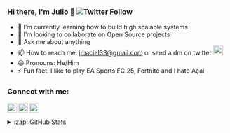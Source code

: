 ### Hi there, I'm Julio 👋  ![Twitter Follow](https://img.shields.io/twitter/follow/jcemaciel?style=social)


- 🌱 I’m currently learning how to build high scalable systems
- 👯 I’m looking to collaborate on Open Source projects
- 💬 Ask me about anything
- 📫 How to reach me: jmaciel33@gmail.com or send a dm on twitter [<img alt="Twitter" width="22px" src="https://cdn.jsdelivr.net/npm/simple-icons@v3/icons/twitter.svg" />][twitter]
- 😄 Pronouns: He/Him
- ⚡ Fun fact: I like to play EA Sports FC 25, Fortnite and I hate Açai
<!-- - 🤔 I’m looking for help with -->

### Connect with me:


[<img align="left" alt="Twitter" width="22px" src="https://cdn.jsdelivr.net/npm/simple-icons@v3/icons/twitter.svg" />][twitter]
[<img align="left" alt="LinkedIn" width="22px" src="https://cdn.jsdelivr.net/npm/simple-icons@v3/icons/linkedin.svg" />][linkedin]
[<img align="left" alt="Instagram" width="22px" src="https://cdn.jsdelivr.net/npm/simple-icons@v3/icons/instagram.svg" />][instagram]


<br/>
<br/>

<details>
  <summary>:zap: GitHub Stats</summary>
  
[![jmaciel33's github stats](https://github-readme-stats.jmaciel33.vercel.app/api?username=jmaciel33&count_private=true&show_icons=true&theme=dracula)](https://github.com/jmaciel33/github-readme-stats)
<br/>
[![Top Langs](https://github-readme-stats.vercel.app/api/top-langs/?username=jmaciel33&layout=compact)](https://github.com/anuraghazra/github-readme-stats)

</details>

[twitter]: https://twitter.com/jcemaciel
[instagram]: https://www.instagram.com/jcemaciel/
[linkedin]: https://www.linkedin.com/in/juliocesarmaciel/

